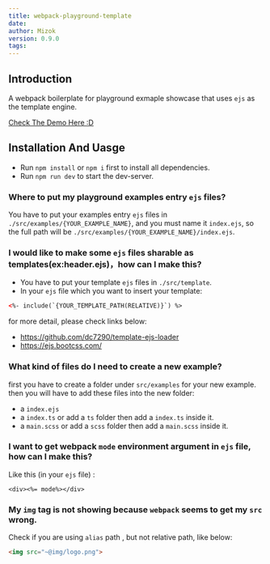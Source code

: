 ```yaml
---
title: webpack-playground-template
date: 
author: Mizok
version: 0.9.0
tags: 
---
```


## Introduction

A webpack boilerplate for playground exmaple showcase that uses `ejs` as the template engine.

[Check The Demo Here :D](https://mizok.github.io/webpack-playground-template/)

## Installation And Uasge

- Run `npm install` or `npm i` first to install all dependencies.
- Run `npm run dev` to start the dev-server.

### Where to put my playground examples entry `ejs` files?

You have to put your examples entry `ejs` files in `./src/examples/{YOUR_EXAMPLE_NAME}`, and you must name it `index.ejs`, so the full path will be `./src/examples/{YOUR_EXAMPLE_NAME}/index.ejs`.

### I would like to make some `ejs` files sharable as templates(ex:header.ejs)，how can I make this?

- You have to put your template `ejs` files in `./src/template`.
- In your `ejs` file which you want to insert your template:

```html
<%- include(`{YOUR_TEMPLATE_PATH(RELATIVE)}`) %>
```

for more detail, please check links below:

- https://github.com/dc7290/template-ejs-loader  
- https://ejs.bootcss.com/  

### What kind of files do I need to create a new example?

first you have to create a folder under `src/examples` for your new example.
then you will have to add these files into the new folder:
- a `index.ejs` 
- a `index.ts` or add a `ts` folder then add a `index.ts` inside it.
- a `main.scss` or add a `scss` folder then add a `main.scss` inside it.

### I want to get webpack `mode` environment argument in `ejs` file, how can I make this?

Like this (in your `ejs` file) :

```ejs
<div><%= mode%></div> 
```

### My `img` tag is not showing because `webpack` seems to get my `src` wrong.

Check if you are using `alias` path , but not relative path, like below:

```html
<img src="~@img/logo.png">
```




